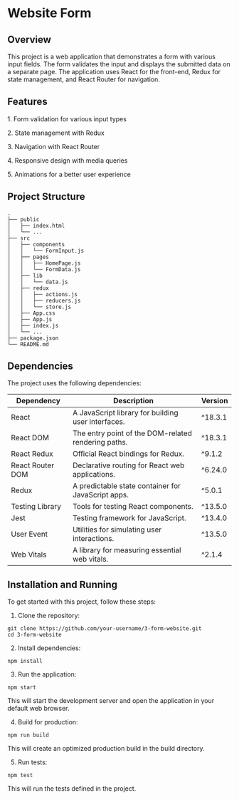 # Website Form

<h2>Overview</h2>
<p>
  This project is a web application that demonstrates a form with various input fields. The form validates the input and displays the submitted data on a separate page. The application uses React for the front-end, Redux for state management, and React Router for navigation.
</p>

###

<h2>Features</h2>
<p>1. Form validation for various input types</p>
<p>2. State management with Redux</p>
<p>3. Navigation with React Router</p>
<p>4. Responsive design with media queries</p>
<p>5. Animations for a better user experience</p>

###
<h2>Project Structure</h2>

```
.
├── public 
│   ├── index.html 
│   └── ... 
├── src 
│   ├── components 
│   │   └── FormInput.js 
│   ├── pages 
│   │   ├── HomePage.js 
│   │   └── FormData.js 
│   ├── lib 
│   │   └── data.js 
│   ├── redux 
│   │   ├── actions.js 
│   │   ├── reducers.js 
│   │   └── store.js
│   ├── App.css 
│   ├── App.js 
│   ├── index.js 
│   └── ... 
├── package.json 
└── README.md 
```

###

<h2>Dependencies</h2>
<p>The project uses the following dependencies:</p>

| Dependency        | Description                                          | Version  |
|--------------------|------------------------------------------------------|----------|
| React              | A JavaScript library for building user interfaces.   | ^18.3.1  |
| React DOM          | The entry point of the DOM-related rendering paths.  | ^18.3.1  |
| React Redux        | Official React bindings for Redux.                   | ^9.1.2   |
| React Router DOM   | Declarative routing for React web applications.      | ^6.24.0  |
| Redux              | A predictable state container for JavaScript apps.   | ^5.0.1   |
| Testing Library    | Tools for testing React components.                  | ^13.5.0  |
| Jest               | Testing framework for JavaScript.                    | ^13.4.0  |
| User Event         | Utilities for simulating user interactions.          | ^13.5.0  |
| Web Vitals         | A library for measuring essential web vitals.        | ^2.1.4   |

###

<h2>Installation and Running</h2>
To get started with this project, follow these steps:

1. Clone the repository:
```
git clone https://github.com/your-username/3-form-website.git
cd 3-form-website
```

2. Install dependencies:
```
npm install
```

3. Run the application:
```
npm start
```
This will start the development server and open the application in your default web browser.


4. Build for production:
```
npm run build
```
This will create an optimized production build in the build directory.

5. Run tests:
```
npm test
```
This will run the tests defined in the project.